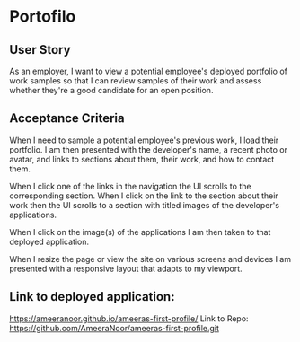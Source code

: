 # Portofilo

## User Story

As an employer, I want to view a potential employee's deployed portfolio of work samples so that I can review samples of their work and assess whether they're a good candidate for an open position.

## Acceptance Criteria

When I need to sample a potential employee's previous work, I load their portfolio. I am then presented with the developer's name, a recent photo or avatar, and links to sections about them, their work, and how to contact them.

When I click one of the links in the navigation the UI scrolls to the corresponding section. When I click on the link to the section about their work then the UI scrolls to a section with titled images of the developer's applications.

When I click on the image(s) of the applications I am then taken to that deployed application.

When I resize the page or view the site on various screens and devices I am presented with a responsive layout that adapts to my viewport.

## Link to deployed application:

https://ameeranoor.github.io/ameeras-first-profile/
Link to Repo: https://github.com/AmeeraNoor/ameeras-first-profile.git